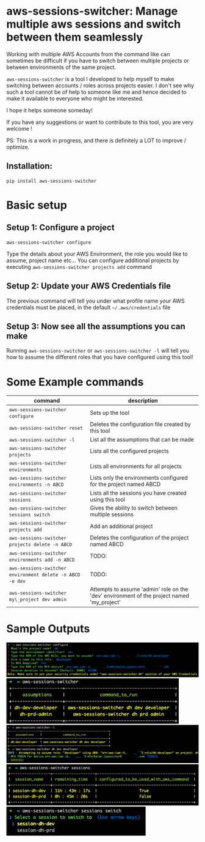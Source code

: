 aws-sessions-switcher: Manage multiple aws sessions and switch between them seamlessly
======================================================================================

Working with multiple AWS Accounts from the command like can sometimes be difficult if you have to switch between
multiple projects or between environments of the same project.

`aws-sessions-switcher` is a tool I developed to help myself to make switching between accounts / roles across projects easier.
I don't see why such a tool cannot be of help to someone like me and hence decided to make it available to everyone who
might be interested.

I hope it helps someone someday!

If you have any suggestions or want to contribute to this tool, you are very welcome ! 

PS: This is a work in progress, and there is definitely a LOT to improve / optimize.

Installation:
-------------
```shell script
pip install aws-sessions-switcher
```

Basic setup
===========

Setup 1: Configure a project 
-----------------------------
```shell script
aws-sessions-switcher configure
```
Type the details about your AWS Environment, the role you would like to assume, project name etc...
You can configure additional projects by executing `aws-sessions-switcher projects add` command


Setup 2: Update your AWS Credentials file 
------------------------------------------
The previous command will tell you under what profile name your AWS credentials must be placed, in the default `~/.aws/credentials` file 


Setup 3: Now see all the assumptions you can make
-------------------------------------------------
Running `aws-sessions-switcher` or `aws-sessions-switcher -l` will tell you how to assume the different roles that you have configured using this tool!


Some Example commands
=====================

| command                             | description                                                                                 |
|-------------------------------------|---------------------------------------------------------------------------------------------|
| `aws-sessions-switcher configure`                           | Sets up the tool                                                                            |
| `aws-sessions-switcher reset`                               | Deletes the configuration file created by this tool                                          |
| `aws-sessions-switcher -l`                                  | List all the assumptions that can be made                                                   |
| `aws-sessions-switcher projects`                            | Lists all the configured projects                                                           |
| `aws-sessions-switcher environments`                        | Lists all environments for all projects                                                     |
| `aws-sessions-switcher environments -n ABCD`                | Lists only the environments configured for the project named ABCD                           |
| `aws-sessions-switcher sessions`                            | Lists all the sessions you have created using this tool                                     |
| `aws-sessions-switcher sessions switch`                     | Gives the ability to switch between multiple sessions                                       |
| `aws-sessions-switcher projects add`                        | Add an additional project                                                                   |
| `aws-sessions-switcher projects delete -n ABCD`             | Deletes the configuration of the project named ABCD                                         |
| `aws-sessions-switcher environments add -n ABCD`            | TODO:                                                                                       |
| `aws-sessions-switcher environment delete -n ABCD -e dev`   | TODO:                                                                                       |
| `aws-sessions-switcher my\_project dev admin`               | Attempts to assume 'admin' role on the 'dev' environment of the project named 'my\_project' |


Sample Outputs
==============

![configure](/info/configure.png?raw=true "Configuring your first project")
![assumptions](/info/assumptions.png?raw=true "All the assumptions you can make")
![role_assumption](/info/role_assumption.png?raw=true "Assuming a role from one of the configured projects")
![sessions.png](/info/sessions.png?raw=true "All the active sessions")
![switching_sessions.png](/info/sessions_switch.png?raw=true "Switching between active sessions")
